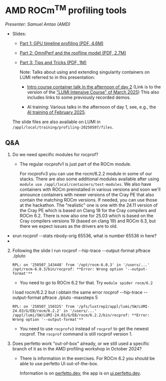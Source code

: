 # AMD ROCm<sup>TM</sup> profiling tools

<em>Presenter: Samuel Antao (AMD)</em>

-   Slides:

    -   [Part 1: GPU timeline profiling (PDF, 4.6M)](https://462000265.lumidata.eu/profiling-20250507/files/02a_AMD_ROCm_profiling_tools_GPU_timeline_profiling.pdf)

    -   [Part 2: OmniPerf and the roofline model (PDF, 2.7M)](https://462000265.lumidata.eu/profiling-20250507/files/02b_AMD_ROCm_profiling_tools_omniperf_and_roofline.pdf)

    -   [Part 3: Tips and Tricks (PDF, 1M)](https://462000265.lumidata.eu/profiling-20250507/files/02c_AMD_ROCm_profiling_tools_tips_and_tricks.pdf)

        Note: Talks about using and extending singularity containers on LUMI referred to in this presentation:

        -   [Intro course container talk in the afternoon of day 2](https://lumi-supercomputer.github.io/LUMI-training-materials/2p3day-20250303/M205-Containers/) (Link is to the version of the 
            ["LUMI Intensive Course" of March 2025](../2p3day-20250303/index.md)) This also includes links to
            some previously recorded demos.

        -   AI training: Various talks in the afternoon of day 1, see, e.g., the 
            [AI training of February 2025](../ai-20250204/index.md).

    The slide files are also available on LUMI in
    `/appl/local/training/profiling-20250507/files`.

<!--
=== "Part 1: GPU timeline profiling"
    <video src="https://462000265.lumidata.eu/profiling-20250507/recordings/02a_AMD_tools__GPU_timeline_profiling.mp4" controls="controls"></video>

=== "Part 2:  OmniPerf and the roofline model"
    <video src="https://462000265.lumidata.eu/profiling-20250507/recordings/02b_AMD_tools__omniperf_and_roofline.mp4" controls="controls"></video>

=== "Part 3: Tips and Tricks"
    <video src="https://462000265.lumidata.eu/profiling-20250507/recordings/02c_AMD_tools__tips_and_tricks.mp4" controls="controls"></video>

The recordings are also available on LUMI in
`/appl/local/training/profiling-20250507/recordings`.
-->

## Q&A

1.  Do we need specific modules for rocprof?
  
    -   The regular rocprofv1 is just part of the ROCm module. 
    
        For rocprofv3 you can use the rocm/6.2.2 module in some of our stacks. There are also some additional modules available after using `module use /appl/local/containers/test-modules`. We also have containers with ROCm preinstalled in various versions and soon we'll announce containers with newer versions of the Cray PE that also contain the matching ROCm versions. If needed, you can use those at the hackathon. The "realistic" one is one with the 24.11 version of the Cray PE which is based on Clang 18 for the Cray compilers and ROCm 6.2. There is now also one for 25.03 which is based on the Cray compilers versions 19 (based on clang 19) and ROCm 6.3, but there we expect issues as the drivers are to old.
   
   
   - srun rocprof --stats nbody-orig 65536, what is number 65536 in here? 
   -

2.  Following the slide I run rocprof --hip-trace  --output-format pftrace ./pluto
   
    ```
    RPL: on '250507_143448' from '/opt/rocm-6.0.3' in '/users/...'
    /opt/rocm-6.0.3/bin/rocprof: **Error: Wrong option '--output-format'**
    ```

    -   You need to go to ROCm 6.2 for that. Try `module spider rocm/6.2`

    I load rocm/6.2.2 but i obtain the same error rocprof --hip-trace  --output-format pftrace ./pluto -maxsteps 5

    ```
    RPL: on '250507_150325' from '/pfs/lustrep2/appl/lumi/SW/LUMI-24.03/G/EB/rocm/6.2.2' in '/users/...'
    /appl/lumi/SW/LUMI-24.03/G/EB/rocm/6.2.2/bin/rocprof: **Error: Wrong option '--output-format'**
    ```

    -   You need to use `rocprofv3` instead of `rocprof` to get the newest rocprof. The `rocprof` command is still rocprof version 1.


3.  Does perfetto work "out-of-box" already, or we still used a specific branch of it as in the AMD profiling workshop in October 2024?

    -   There is information in the exercises. For ROCm 6.2 you should be able to use perfetto UI out-of-the-box.

        Information is on [perfetto.dev](https://perfetto.dev), the app is on [ui.perfetto.dev](https://ui.perfetto.dev).


